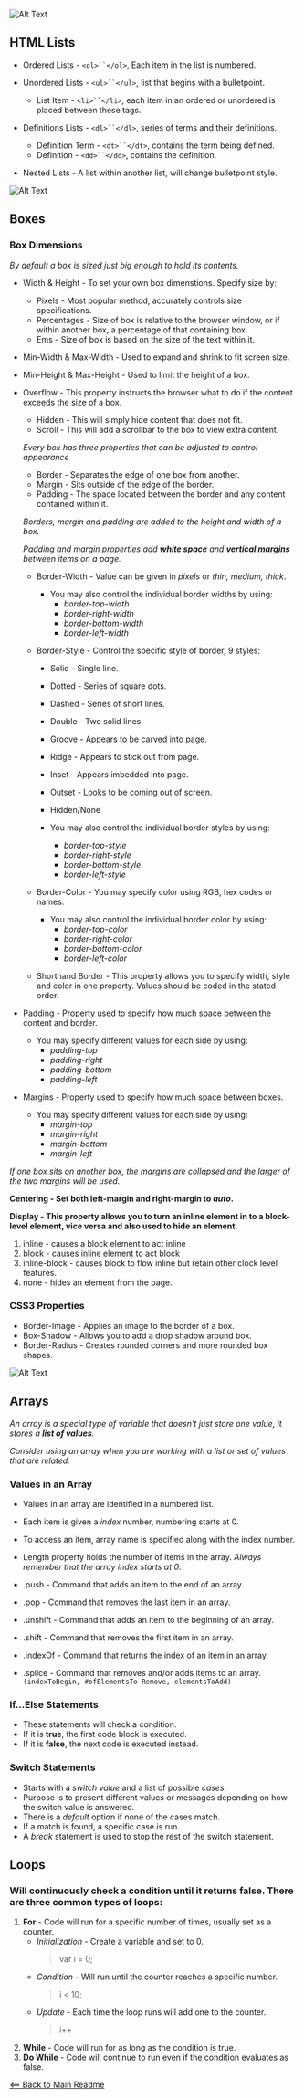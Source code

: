 ![Alt Text](https://storage.needpix.com/rsynced_images/html-1695519_1280.png)

## HTML Lists

- Ordered Lists - `<ol>``</ol>`, Each item in the list is numbered.
- Unordered Lists - `<ul>``</ul>`, list that begins with a bulletpoint.
    - List Item - `<li>``</li>`, each item in an ordered or unordered is placed between these tags.
- Definitions Lists - `<dl>``</dl>`, series of terms and their definitions.
    - Definition Term - `<dt>``</dt>`, contains the term being defined.
    - Definition - `<dd>``</dd>`, contains the definition.

- Nested Lists - A list within another list, will change bulletpoint style.

![Alt Text](https://p0.pxfuel.com/preview/920/519/697/abstract-php-c-analytics.jpg)

## Boxes

### Box Dimensions

*By default a box is sized just big enough to hold its contents.*

- Width & Height - To set your own box dimenstions. Specify size by:
  - Pixels - Most popular method, accurately controls size specifications.
  - Percentages - Size of box is relative to the browser window, or if within another box, a percentage of that containing box.
  - Ems - Size of box is based on the size of the text within it.

- Min-Width & Max-Width - Used to expand and shrink to fit screen size.
- Min-Height & Max-Height - Used to limit the height of a box.

- Overflow - This property instructs the browser what to do if the content exceeds the size of a box.
  - Hidden - This will simply hide content that does not fit.
  - Scroll - This will add a scrollbar to the box to view extra content.

  *Every box has three properties that can be adjusted to control appearance*

  - Border - Separates the edge of one box from another.
  - Margin - Sits outside of the edge of the border.
  - Padding - The space located between the border and any content contained within it.

  *Borders, margin and padding are added to the height and width of a box.*

  *Padding and margin properties add **white space** and **vertical margins** between items on a page.*

  - Border-Width - Value can be given in *pixels* or *thin, medium, thick*.
    - You may also control the individual border widths by using:
      - *border-top-width*
      - *border-right-width*
      - *border-bottom-width*
      - *border-left-width*
  
  - Border-Style - Control the specific style of border, 9 styles:
    - Solid - Single line.
    - Dotted - Series of square dots.
    - Dashed - Series of short lines.
    - Double - Two solid lines.
    - Groove - Appears to be carved into page.
    - Ridge - Appears to stick out from page.
    - Inset - Appears imbedded into page.
    - Outset - Looks to be coming out of screen.
    - Hidden/None   
  
    - You may also control the individual border styles by using:
      - *border-top-style*
      - *border-right-style*
      - *border-bottom-style*
      - *border-left-style*

  - Border-Color - You may specify color using RGB, hex codes or names.
    - You may also control the individual border color by using:
      - *border-top-color*
      - *border-right-color*
      - *border-bottom-color*
      - *border-left-color*

  - Shorthand Border - This property allows you to specify width, style and color in one property. Values should be coded in the stated order.

- Padding - Property used to specify how much space between the content and border.
  - You may specify different values for each side by using:
      - *padding-top*
      - *padding-right*
      - *padding-bottom*
      - *padding-left*

- Margins - Property used to specify how much space between boxes.
  - You may specify different values for each side by using:
      - *margin-top*
      - *margin-right*
      - *margin-bottom*
      - *margin-left*

*If one box sits on another box, the margins are collapsed and the larger of the two margins will be used.*

**Centering - Set both left-margin and right-margin to *auto*.**

**Display - This property allows you to turn an inline element in to a block-level element, vice versa and also used to hide an element.**
  1. inline - causes a block element to act inline
  1. block - causes inline element to act block
  1. inline-block - causes block to flow inline but retain other clock level features.
  1. none - hides an element from the page.

### CSS3 Properties

  - Border-Image - Applies an image to the border of a box.
  - Box-Shadow - Allows you to add a drop shadow around box.
  - Border-Radius - Creates rounded corners and more rounded box shapes.

![Alt Text](https://www.simplilearn.com/ice9/free_resources_article_thumb/X_Reasons_to_learn_Javascript.jpg)

## Arrays

*An array is a special type of variable that doesn't just store one value, it stores a **list of values**.*

*Consider using an array when you are working with a list or set of values that are related.*

### Values in an Array

- Values in an array are identified in a numbered list.
- Each item is given a *index* number, numbering starts at 0.
- To access an item, array name is specified along with the index number.
- Length property holds the number of items in the array. *Always remember that the array index starts at 0*.

- .push - Command that adds an item to the end of an array.
- .pop - Command that removes the last item in an array.
- .unshift - Command that adds an item to the beginning of an array.
- .shift - Command that removes the first item in an array.
- .indexOf - Command that returns the index of an item in an array.
- .splice - Command that removes and/or adds items to an array.
      `(indexToBegin, #ofElementsTo Remove, elementsToAdd)`

### If...Else Statements

- These statements will check a condition.
- If it is **true**, the first code block is executed.
- If it is **false**, the next code is executed instead.

### Switch Statements

- Starts with a *switch value* and a list of possible *cases*.
- Purpose is to present different values or messages depending on how the switch value is answered.
- There is a *default* option if none of the cases match.
- If a match is found, a specific case is run.
- A *break* statement is used to stop the rest of the switch statement.

## Loops

### Will continuously check a condition until it returns false. There are three common types of loops:

1. **For** - Code will run for a specific number of times, usually set as a counter.
    - *Initialization* - Create a variable and set to 0.
      > var i = 0;
    - *Condition* - Will run until the counter reaches a specific number.
      > i < 10;
    - *Update* - Each time the loop runs will add one to the counter.
      > i++
1. **While** - Code will run for as long as the condition is true.
1. **Do While** - Code will continue to run even if the condition evaluates as false.


[<== Back to Main Readme](README.md)